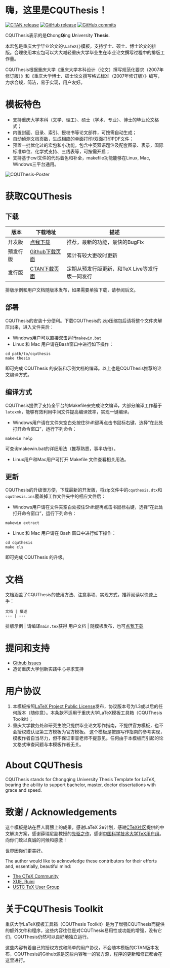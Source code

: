 # 嗨，这里是CQUThesis！
[![CTAN release](https://img.shields.io/ctan/v/cquthesis.svg?label=CTAN)](https://www.ctan.org/pkg/cquthesis)
[![GitHub release](https://img.shields.io/github/release/nanmu42/cquthesis.svg?label=Github)](https://github.com/nanmu42/CQUThesis/releases/latest)
[![GitHub commits](https://img.shields.io/github/commits-since/nanmu42/CQUThesis/v1.10.svg)](https://github.com/nanmu42/CQUThesis/commits/master)

CQUThesis表示的是**C**hong**Q**ing **U**niversity **Thesis**.

本宏包是重庆大学毕业论文的`\LaTeX{}`模板，支持学士、硕士、博士论文的排版。合理使用本宏包可以大大减轻重庆大学毕业生在毕业论文撰写过程中的排版工作量。
	
CQUThesis根据重庆大学《重庆大学本科设计（论文）撰写规范化要求（2007年修订版）》和《重庆大学博士、硕士论文撰写格式标准（2007年修订版）》编写，力求合规，简洁，易于实现，用户友好。

# 模板特色
* 支持重庆大学本科（文学、理工）、硕士（学术、专业）、博士的毕业论文格式；
* 内置封面、目录、索引、授权书等论文部件，可按需自动生成；
* 自动侦测文档页数，生成相应的单面打印/双面打印PDF文件；
* 预置一批优化过的宏包和小功能，包含中英双语题注及配套图录、表录，国际标准单位、化学式支持、三线表等，可按需开启；
* 支持基于cwl文件的代码着色和补全，makefile功能能够在Linux, Mac, Windows三平台通用。

![CQUThesis-Poster](https://cloud.githubusercontent.com/assets/8143068/15363773/68c6b380-1d4c-11e6-9627-4d892facb333.png)

# 获取CQUThesis
## 下载
版本	|	下载地址	|	描述
---	|	---		|	---
开发版	|[点我下载](https://github.com/nanmu42/cquthesis/zipball/master)	|	推荐，最新的功能，最快的BugFix
预发行版 | [Github下载页面](https://github.com/nanmu42/CQUThesis/releases) | 累计有较大更改时更新
发行版	|[CTAN下载页面](https://www.ctan.org/pkg/cquthesis)|	定期从预发行版更新，和TeX Live等发行版一同发行

排版示例和用户文档随版本发布，如果需要单独下载，请参阅后文。

## 部署
CQUThesis的安装十分便利。下载CQUThesis的.zip压缩包后请将整个文件夹解压出来，进入文件夹后：

* Windows用户可以直接双击运行`makewin.bat`
* Linux 和 Mac 用户请在Bash窗口中进行如下操作：
```
cd path/to/cquthesis
make thesis
```

即可完成 CQUThesis 的安装和示例文档的编译。以上也是CQUThesis推荐的论文编译方式。

## 编译方式
CQUThesis提供了支持全平台的Makefile来完成论文编译，大部分编译工作基于`latexmk`，能够有效利用中间文件提高编译效率，实现一键编译。

* Windows用户请在文件夹空白处按住Shift键再点击书鼠标右键，选择“在此处打开命令窗口”，运行下列命令：
```
makewin help
```
可查询makewin.bat的详细用法（推荐熟悉，事半功倍）。

* Linux用户和Mac用户可打开 Makefile 文件查看相关用法。

## 更新
CQUThesis的升级很方便，下载最新的开发版，将zip文件中的`cquthesis.dtx`和`cquthesis.ins`覆盖掉工作文件夹中的相应文件后：

* Windows用户请在文件夹空白处按住Shift键再点击书鼠标右键，选择“在此处打开命令窗口”，运行下列命令：
```
makewin extract
```

* Linux 和 Mac 用户请在 Bash 窗口中进行如下操作：
```
cd cquthesis
make cls
```
即可完成 CQUThesis 的升级。


#  文档 
文档涵盖了CQUThesis的使用方法、注意事项、实现方式，推荐阅读以快速上手：

	文档 | 描述
	--- | ---
 排版示例 |	请编译`main.tex`获得
 用户文档 |	随模板发布，也可[点我下载](https://github.com/nanmu42/CQUThesis/raw/master/cquthesis.pdf)

# 提问和支持
* [Github Issues](https://github.com/nanmu42/CQUThesis/issues)
* 造访重庆大学创新实践中心寻求支持

# 用户协议
1. 本模板按照[LaTeX Project Public License](https://latex-project.org/lppl/lppl-1-3.txt)发布，协议版本号为1.3或以后的任何版本（随你意）。本条款不适用于重庆大学LaTeX模板工具箱（CQUThesis Toolkit）；
1. 重庆大学教务处和研究生院只提供毕业论文写作指南，不提供官方模板，也不会授权或认证第三方模板为官方模板。
这个模板是按照写作指南的参考实现，模板作者自当尽力，但不保证审查老师不提意见。任何由于本模板而引起的论文格式审查问题与本模板作者无关。

# About CQUThesis
CQUThesis stands for Chongqing University Thesis Template for LaTeX, bearing the ability to support bachelor, master, doctor dissertations with grace and speed.

# 致谢 / Acknowledgements
这个模板是站在巨人肩膀上的成果，感谢LaTeX 2e计划，感谢[CTeX社区](https://github.com/CTeX-org/ctex-kit)提供的中文解决方案，感谢薛瑞尼副教授的[先驱之作](https://github.com/xueruini/thuthesis)，感谢[中国科学技术大学TeX用户组](https://github.com/ustctug/gbt-7714-2015)。向你们致以真诚的问候和感激！

世界因你们更美好。

The author would like to acknowledge these contributors for their efforts and, essentially, beautiful mind:

* [The CTeX Community](https://github.com/CTeX-org/ctex-kit)
* [XUE, Ruini](https://github.com/xueruini/thuthesis)
* [USTC TeX User Group](https://github.com/ustctug/gbt-7714-2015)

# 关于CQUThesis Toolkit
重庆大学LaTeX模板工具箱（CQUThesis Toolkit）是为了增强CQUThesis而提供的额外文件和程序，这些内容往往是对CQUThesis易用性或功能的增强，没有它们，CQUThesis仍然可以良好地独立运行。

这些内容有着自己的授权方式和简单的用户协议，不会随本模板的CTAN版本发布，CQUThesis的Github源是这些内容唯一的官方源，程序的更新和修正都会在这里进行。
